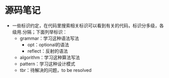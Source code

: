 # 源码笔记

- 一些标识约定，在代码里搜索相关标识可以看到有关的代码，标识分多级，各级用.分隔；下面列举标识：
  - grammar：学习这种语法写法
    - opt：optional的语法
    - reflect：反射的语法
  - algorithm：学习这种算法写法
  - pattern：学习这种设计模式
  - tbr：待解决的问题，to be resolved
